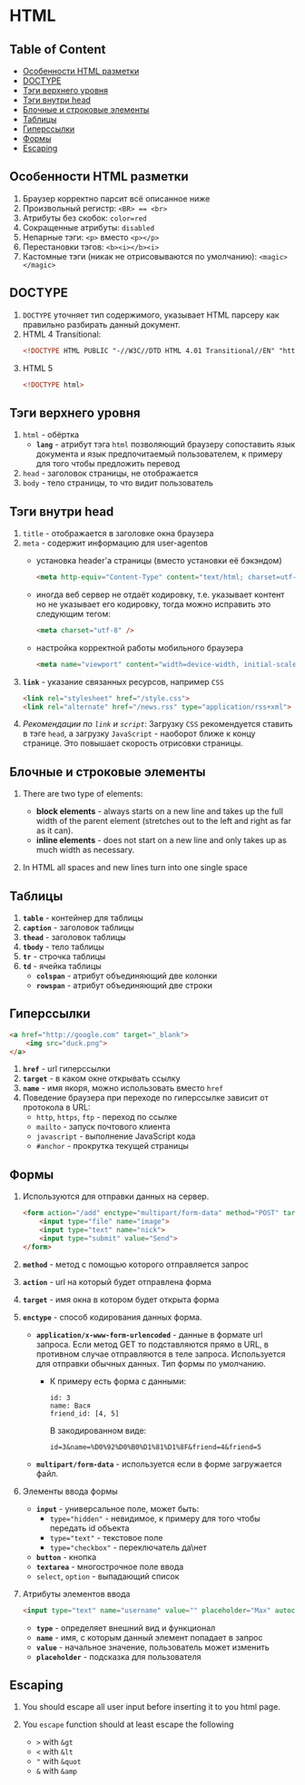 # HTML

## Table of Content

- [Особенности HTML разметки](#особенности-HTML-разметки)
- [DOCTYPE](#doctype)
- [Тэги верхнего уровня](#тэги-верхнего-уровня)
- [Тэги внутри head](#тэги-внутри-head)
- [Блочные и строковые элементы](#блочные-и-строковые-элементы)
- [Таблицы](#таблицы)
- [Гиперссылки](#гиперссылки)
- [Формы](#формы)
- [Escaping](#escaping)


## Особенности HTML разметки
1. Браузер корректно парсит всё описанное ниже
1. Произвольный регистр: `<BR> == <br>`
1. Атрибуты без скобок: `color=red`
1. Сокращенные атрибуты: `disabled`
1. Непарные тэги: `<p>` вместо `<p></p>`
1. Перестановки тэгов: `<b><i></b><i>`
1. Кастомные тэги (никак не отрисовываются по умолчанию): `<magic></magic>`

## DOCTYPE
1. `DOCTYPE` уточняет тип содержимого, указывает  HTML парсеру как правильно разбирать данный документ.
1. HTML 4 Transitional:
    ```html
    <!DOCTYPE HTML PUBLIC "-//W3C//DTD HTML 4.01 Transitional//EN" "http://www.w3.org/TR/html4/loose.dtd">
    ```
1. HTML 5
    ```html
    <!DOCTYPE html>
    ```
## Тэги верхнего уровня
1. `html` - обёртка
    * **`lang`** - атрибут тэга `html` позволяющий браузеру сопоставить язык документа и язык предпочитаемый пользователем, к примеру для того чтобы предложить перевод
1. `head` - заголовок страницы, не отображается
1. `body` - тело страницы, то что видит пользователь

## Тэги внутри head
1. `title` - отображается в заголовке окна браузера
1. `meta` - содержит информацию для user-agentов
    * установка header'a страницы (вместо установки её бэкэндом)
        ```html
        <meta http-equiv="Content-Type" content="text/html; charset=utf-8" />
        ```
    * иногда веб сервер не отдаёт кодировку, т.е. указывает контент но не указывает его кодировку, тогда можно исправить это следующим тегом:
        ```html
        <meta charset="utf-8" />
        ```

    * настройка корректной работы мобильного браузера
        ```html
        <meta name="viewport" content="width=device-width, initial-scale=1.0"/>
        ```
1. **`link`** - указание связанных ресурсов, например `CSS`
    ```html
    <link rel="stylesheet" href="/style.css">
    <link rel="alternate" href="/news.rss" type="application/rss+xml">
    ```
1. _Рекомендации по `link` и `script`_: Загрузку `CSS` рекомендуется ставить в тэге `head`, а загрузку `JavaScript` - наоборот ближе к концу странице. Это повышает скорость отрисовки страницы.

## Блочные и строковые элементы

1. There are two type of elements:
    * **block elements** - always starts on a new line and takes up the full width of the parent element (stretches out to the left and right as far as it can).
    * **inline elements** - does not start on a new line and only takes up as much width as necessary.

2. In HTML all spaces and new lines turn into one single space

## Таблицы
1. **`table`** - контейнер для таблицы
1. **`caption`** - заголовок таблицы
1. **`thead`** - заголовок таблицы
1. **`tbody`** - тело таблицы
1. **`tr`** - строчка таблицы
1. **`td`** - ячейка таблицы
    * **`colspan`** - атрибут объединяющий две колонки
    * **`rowspan`** - атрибут объединяющий две строки


## Гиперссылки

```html
<a href="http://google.com" target="_blank">
    <img src="duck.png">
</a>
```
1. **`href`** - url гиперссылки
1. **`target`** - в каком окне открывать ссылку
1. **`name`** - имя якоря, можно использовать вместо `href`
1. Поведение браузера при переходе по гиперссылке зависит от протокола в URL:
    * `http`, `https`, `ftp` - переход по ссылке
    * `mailto` - запуск почтового клиента
    * `javascript` - выполнение JavaScript кода
    * `#anchor` - прокрутка текущей страницы


## Формы
1. Используются для отправки данных на сервер.
    ```html
    <form action="/add" enctype="multipart/form-data" method="POST" target="frame3">
        <input type="file" name="image">
        <input type="text" name="nick">
        <input type="submit" value="Send">
    </form>
    ```
1. **`method`** - метод с помощью которого отправляется запрос
1. **`action`** - url на который будет отправлена форма
1. **`target`** - имя окна в котором будет открыта форма
1. **`enctype`** - способ кодирования данных форма.
    * **`application/x-www-form-urlencoded`** - данные в формате url запроса. Если метод GET то подставляются прямо в URL, в противном случае отправляются в теле запроса. Используется для отправки обычных данных. Тип формы по умолчанию.
        * К примеру есть форма с данными:
            ```
            id: 3
            name: Вася
            friend_id: [4, 5]
            ```

            В закодированном виде:
            ```
            id=3&name=%D0%92%D0%B0%D1%81%D1%8F&friend=4&friend=5
            ```

    * **`multipart/form-data`** - используется если в форме загружается файл.

1. Элементы ввода формы
    * **`input`** - универсальное поле, может быть:
        * `type="hidden"` - невидимое, к примеру для того чтобы передать id объекта
        * `type="text"` - текстовое поле
        * `type="checkbox"` - переключатель да\нет
    * **`button`** - кнопка
    * **`textarea`** - многострочное поле ввода
    * `select`, `option` - выпадающий список
1. Атрибуты элементов ввода
    ```html
    <input type="text" name="username" value="" placeholder="Max" autocomplete="off">
    ```
    * **`type`** - определяет внешний вид и функционал
    * **`name`** - имя, с которым данный элемент попадает в запрос
    * **`value`** - начальное значение, пользователь может изменить
    * **`placeholder`** - подсказка для пользователя


## Escaping

1. You should escape all user input before inserting it to you html page.

2. You `escape` function should at least escape the following
    * `>` with `&gt`
    * `<` with `&lt`
    * `"` with `&quot`
    * `&` with `&amp`
